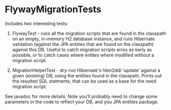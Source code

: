 FlywayMigrationTests
====================
Includes two interesting tests:
1. FlywayTest - runs all the migration scripts that are found in the classpath on an empty, in-memory H2 database instance, and runs Hibernate validation (against the JPA entities that are found on the classpath) against this DB.
Useful to catch migration scripts erros as early as possible, or to catch cases where entites where modified without a migration script.

2. MigrationHelperTest - dry-run Hibernate's hbm2ddl 'update' against a given (existing) DB, using the entities found in the classpath. Prints out the resulted SQL statments, that can be used as a base for the need migration script.

See javadoc for more details.
Note you'll probably need to change some parameters in the code to reflect your DB, and you JPA entities package.
